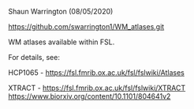 Shaun Warrington (08/05/2020)

https://github.com/swarrington1/WM_atlases.git

WM atlases available within FSL.

For details, see:

HCP1065 - https://fsl.fmrib.ox.ac.uk/fsl/fslwiki/Atlases

XTRACT - https://fsl.fmrib.ox.ac.uk/fsl/fslwiki/XTRACT https://www.biorxiv.org/content/10.1101/804641v2

